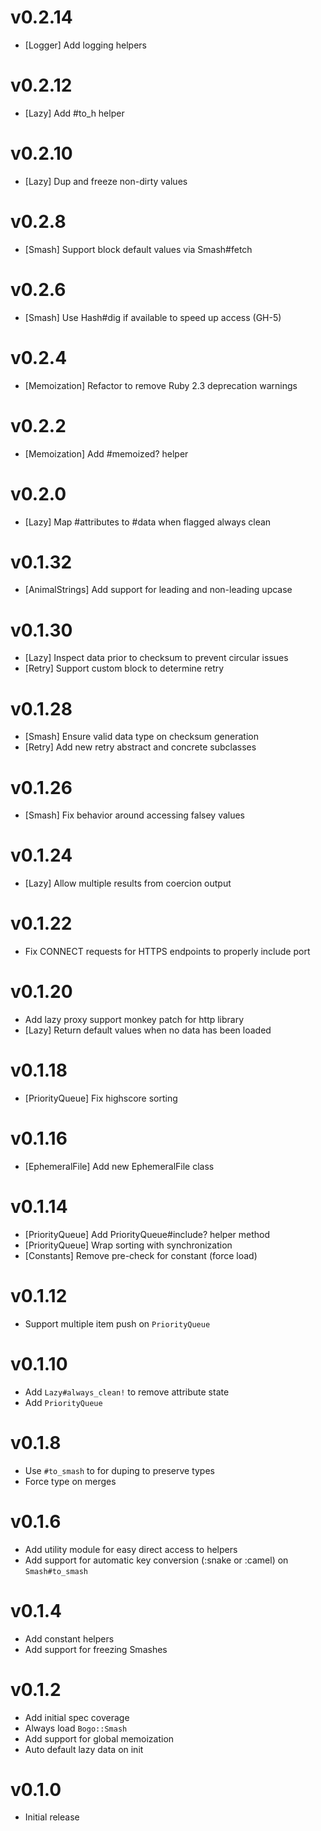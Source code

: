 # v0.2.14
* [Logger] Add logging helpers

# v0.2.12
* [Lazy] Add #to_h helper

# v0.2.10
* [Lazy] Dup and freeze non-dirty values

# v0.2.8
* [Smash] Support block default values via Smash#fetch

# v0.2.6
* [Smash] Use Hash#dig if available to speed up access (GH-5)

# v0.2.4
* [Memoization] Refactor to remove Ruby 2.3 deprecation warnings

# v0.2.2
* [Memoization] Add #memoized? helper

# v0.2.0
* [Lazy] Map #attributes to #data when flagged always clean

# v0.1.32
* [AnimalStrings] Add support for leading and non-leading upcase

# v0.1.30
* [Lazy] Inspect data prior to checksum to prevent circular issues
* [Retry] Support custom block to determine retry

# v0.1.28
* [Smash] Ensure valid data type on checksum generation
* [Retry] Add new retry abstract and concrete subclasses

# v0.1.26
* [Smash] Fix behavior around accessing falsey values

# v0.1.24
* [Lazy] Allow multiple results from coercion output

# v0.1.22
* Fix CONNECT requests for HTTPS endpoints to properly include port

# v0.1.20
* Add lazy proxy support monkey patch for http library
* [Lazy] Return default values when no data has been loaded

# v0.1.18
* [PriorityQueue] Fix highscore sorting

# v0.1.16
* [EphemeralFile] Add new EphemeralFile class

# v0.1.14
* [PriorityQueue] Add PriorityQueue#include? helper method
* [PriorityQueue] Wrap sorting with synchronization
* [Constants] Remove pre-check for constant (force load)

# v0.1.12
* Support multiple item push on `PriorityQueue`

# v0.1.10
* Add `Lazy#always_clean!` to remove attribute state
* Add `PriorityQueue`

# v0.1.8
* Use `#to_smash` to for duping to preserve types
* Force type on merges

# v0.1.6
* Add utility module for easy direct access to helpers
* Add support for automatic key conversion (:snake or :camel) on `Smash#to_smash`

# v0.1.4
* Add constant helpers
* Add support for freezing Smashes

# v0.1.2
* Add initial spec coverage
* Always load `Bogo::Smash`
* Add support for global memoization
* Auto default lazy data on init

# v0.1.0
* Initial release
